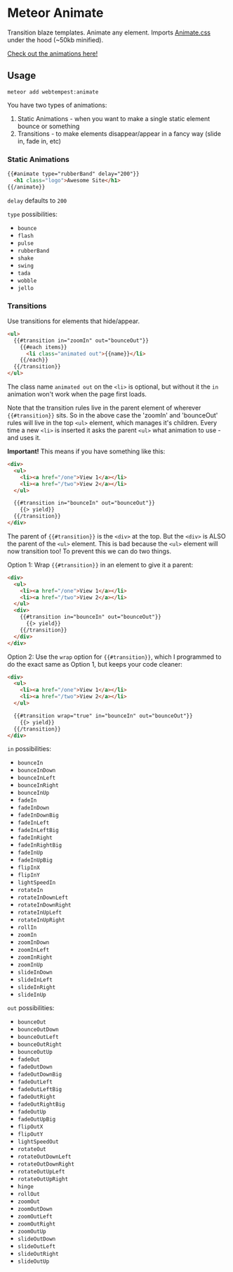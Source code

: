 # Meteor Animate

Transition blaze templates. Animate any element. Imports [Animate.css](https://github.com/daneden/animate.css) under the hood (~50kb minified).

[Check out the animations here!](https://daneden.github.io/animate.css/)

## Usage

`meteor add webtempest:animate`

You have two types of animations:

1. Static Animations - when you want to make a single static element bounce or something
2. Transitions - to make elements disappear/appear in a fancy way (slide in, fade in, etc)

### Static Animations

```html
{{#animate type="rubberBand" delay="200"}}
  <h1 class="logo">Awesome Site</h1>
{{/animate}}
```

`delay` defaults to `200`

`type` possibilities:

- `bounce`
- `flash`
- `pulse`
- `rubberBand`
- `shake`
- `swing`
- `tada`
- `wobble`
- `jello`

### Transitions

Use transitions for elements that hide/appear. 

```html
<ul>
  {{#transition in="zoomIn" out="bounceOut"}}
    {{#each items}}
      <li class="animated out">{{name}}</li>
    {{/each}}
  {{/transition}}
</ul>
```

The class name `animated out` on the `<li>` is optional, but without it the `in` animation won't work when the page first loads.

Note that the transition rules live in the parent element of wherever `{{#transition}}` sits. So in the above case the 'zoomIn' and 'bounceOut' rules will live in the top `<ul>` element, which manages it's children. Every time a new `<li>` is inserted it asks the parent `<ul>` what animation to use - and uses it.

**Important!** This means if you have something like this:

```html
<div>
  <ul>
    <li><a href="/one">View 1</a></li>
    <li><a href="/two">View 2</a></li>
  </ul>

  {{#transition in="bounceIn" out="bounceOut"}}
    {{> yield}}
  {{/transition}}
</div>
```

The parent of `{{#transition}}` is the `<div>` at the top. But the `<div>` is ALSO the parent of the `<ul>` element. This is bad because the `<ul>` element will now transition too! To prevent this we can do two things.

Option 1: Wrap `{{#transition}}` in an element to give it a parent:

```html
<div>
  <ul>
    <li><a href="/one">View 1</a></li>
    <li><a href="/two">View 2</a></li>
  </ul>
  <div>
    {{#transition in="bounceIn" out="bounceOut"}}
      {{> yield}}
    {{/transition}}
  </div>
</div>
```

Option 2: Use the `wrap` option for `{{#transition}}`, which I programmed to do the exact same as Option 1, but keeps your code cleaner:

```html
<div>
  <ul>
    <li><a href="/one">View 1</a></li>
    <li><a href="/two">View 2</a></li>
  </ul>

  {{#transition wrap="true" in="bounceIn" out="bounceOut"}}
    {{> yield}}
  {{/transition}}
</div>
```

`in` possibilities:

- `bounceIn`
- `bounceInDown`
- `bounceInLeft`
- `bounceInRight`
- `bounceInUp`
- `fadeIn`
- `fadeInDown`
- `fadeInDownBig`
- `fadeInLeft`
- `fadeInLeftBig`
- `fadeInRight`
- `fadeInRightBig`
- `fadeInUp`
- `fadeInUpBig`
- `flipInX`
- `flipInY`
- `lightSpeedIn`
- `rotateIn`
- `rotateInDownLeft`
- `rotateInDownRight`
- `rotateInUpLeft`
- `rotateInUpRight`
- `rollIn`
- `zoomIn`
- `zoomInDown`
- `zoomInLeft`
- `zoomInRight`
- `zoomInUp`
- `slideInDown`
- `slideInLeft`
- `slideInRight`
- `slideInUp`

`out` possibilities:

- `bounceOut`
- `bounceOutDown`
- `bounceOutLeft`
- `bounceOutRight`
- `bounceOutUp`
- `fadeOut`
- `fadeOutDown`
- `fadeOutDownBig`
- `fadeOutLeft`
- `fadeOutLeftBig`
- `fadeOutRight`
- `fadeOutRightBig`
- `fadeOutUp`
- `fadeOutUpBig`
- `flipOutX`
- `flipOutY`
- `lightSpeedOut`
- `rotateOut`
- `rotateOutDownLeft`
- `rotateOutDownRight`
- `rotateOutUpLeft`
- `rotateOutUpRight`
- `hinge`
- `rollOut`
- `zoomOut`
- `zoomOutDown`
- `zoomOutLeft`
- `zoomOutRight`
- `zoomOutUp`
- `slideOutDown`
- `slideOutLeft`
- `slideOutRight`
- `slideOutUp`
